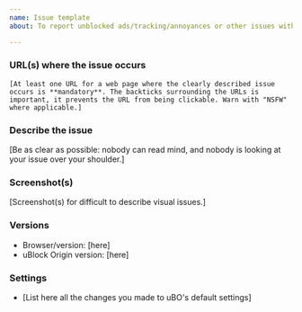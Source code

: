 ```yaml
---
name: Issue template
about: To report unblocked ads/tracking/annoyances or other issues with the filters

---
```


<!-- Please follow this template when submitting your issue -->

<!-- Issues can be opened in Swedish, English, Norwegian or Danish. -->

<!-- Don't use the issue tracker here on GitHub for discussions or irrelevant messages! -->

<!-- IMPORTANT: Add all links in new issues and comments within these `backticks`. If the URL is clickable it's easier to track the issue for those who may have an interest in countering the filters being added. (Though there's no guarantee that won't happen anyways.) -->

### URL(s) where the issue occurs

`[At least one URL for a web page where the clearly described issue occurs is **mandatory**. The backticks surrounding the URLs is important, it prevents the URL from being clickable. Warn with "NSFW" where applicable.]`

### Describe the issue

[Be as clear as possible: nobody can read mind, and nobody is looking at your issue over your shoulder.]

### Screenshot(s)

[Screenshot(s) for difficult to describe visual issues.]

### Versions

- Browser/version: [here]
- uBlock Origin version: [here]

### Settings

- [List here all the changes you made to uBO's default settings]
